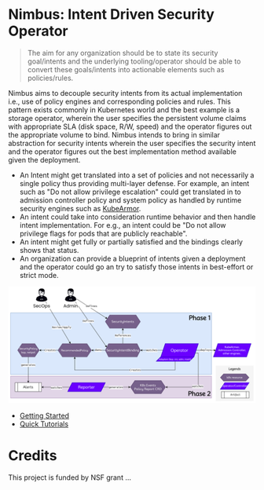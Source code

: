 # Nimbus: Intent Driven Security Operator

> The aim for any organization should be to state its security
> goal/intents and the underlying tooling/operator should be able to convert
> these goals/intents into actionable elements such as policies/rules.

Nimbus aims to decouple security intents from its actual implementation i.e.,
use of policy engines and corresponding policies and rules. This pattern exists
commonly in Kubernetes world and the best example is a storage operator,
wherein the user specifies the persistent volume claims with appropriate SLA
(disk space, R/W, speed) and the operator figures out the appropriate volume to
bind. Nimbus intends to bring in similar abstraction for security intents
wherein the user specifies the security intent and the operator figures out the
best implementation method available given the deployment.

* An Intent might get translated into a set of policies and not necessarily a
  single policy thus providing multi-layer defense. For example, an intent such
  as "Do not allow privilege escalation" could get translated in to admission
  controller policy and system policy as handled by runtime security engines
  such as [KubeArmor](https://www.kubearmor.io).
* An intent could take into consideration runtime behavior and then handle
  intent implementation. For e.g., an intent could be "Do not allow privilege
  flags for pods that are publicly reachable".
* An intent might get fully or partially satisfied and the bindings clearly
  shows that status.
* An organization can provide a blueprint of intents given a deployment and the
  operator could go an try to satisfy those intents in best-effort or strict mode.

![](docs/nimbus.png)

* [Getting Started](docs/Getting-Started.md)
* [Quick Tutorials](docs/Quick-tutorials.md)

# Credits

This project is funded by NSF grant ...
